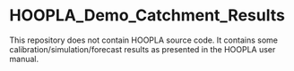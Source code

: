# HOOPLA_Demo_Catchment_Results
This repository does not contain HOOPLA source code. It contains some calibration/simulation/forecast results as presented in the HOOPLA user manual.
